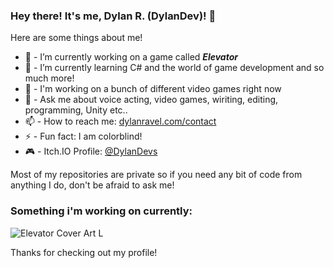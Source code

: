 ### Hey there! It's me, Dylan R. (DylanDev)! 👋



Here are some things about me!

- 🔭 - I’m currently working on a game called ***Elevator***
- 🌱 - I’m currently learning C# and the world of game development and so much more!
- 👯 - I'm working on a bunch of different video games right now
- 💬 - Ask me about voice acting, video games, wiriting, editing, programming, Unity etc..
- 📫 - How to reach me: [dylanravel.com/contact](https://www.dylanravel.com/contact)
- ⚡ - Fun fact: I am colorblind!
- 🎮 - Itch.IO Profile: [@DylanDevs](https://dylandevs.itch.io)

Most of my repositories are private so if you need any bit of code from anything I do, don't be afraid to ask me!

### Something i'm working on currently:

![Elevator Cover Art L](https://user-images.githubusercontent.com/48571264/172124826-88e96ad8-8f6b-4131-b1c5-875358fdc866.jpg)

Thanks for checking out my profile!
